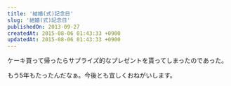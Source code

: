 ```yaml
---
title: '結婚(式)記念日'
slug: '結婚(式)記念日'
publishedOn: 2013-09-27
createdAt: 2015-08-06 01:43:33 +0900
updatedAt: 2015-08-06 01:43:33 +0900
---
```

ケーキ買って帰ったらサプライズ的なプレゼントを貰ってしまったのであった。

もう5年もたったんだなぁ。今後とも宜しくおねがいします。
